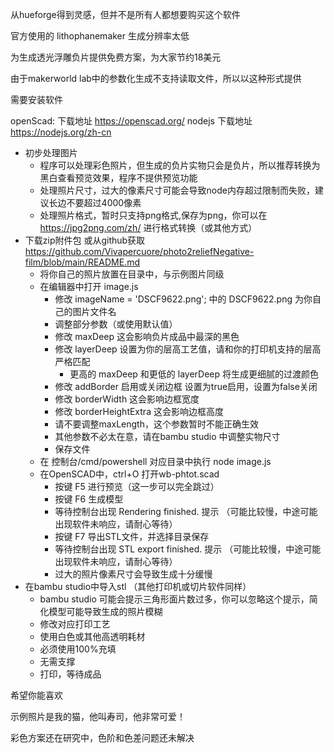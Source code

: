 从hueforge得到灵感，但并不是所有人都想要购买这个软件

官方使用的 lithophanemaker 生成分辨率太低


为生成透光浮雕负片提供免费方案，为大家节约18美元



由于makerworld lab中的参数化生成不支持读取文件，所以以这种形式提供

需要安装软件

openScad:  下载地址    https://openscad.org/
nodejs    下载地址    https://nodejs.org/zh-cn
- 初步处理图片
  - 程序可以处理彩色照片，但生成的负片实物只会是负片，所以推荐转换为黑白查看预览效果，程序不提供预览功能
  - 处理照片尺寸，过大的像素尺寸可能会导致node内存超过限制而失败，建议长边不要超过4000像素
  - 处理照片格式，暂时只支持png格式,保存为png，你可以在 https://jpg2png.com/zh/ 进行格式转换（或其他方式）
- 下载zip附件包 或从github获取  https://github.com/Vivapercuore/photo2reliefNegative-film/blob/main/README.md 
  - 将你自己的照片放置在目录中，与示例图片同级
  - 在编辑器中打开 image.js
    - 修改 imageName = 'DSCF9622.png'; 中的 DSCF9622.png 为你自己的图片文件名
    - 调整部分参数（或使用默认值）
    - 修改 maxDeep 这会影响负片成品中最深的黑色
    - 修改 layerDeep 设置为你的层高工艺值，请和你的打印机支持的层高严格匹配
      - 更高的 maxDeep 和更低的 layerDeep 将生成更细腻的过渡颜色
    - 修改 addBorder 启用或关闭边框 设置为true启用，设置为false关闭
    - 修改 borderWidth 这会影响边框宽度
    - 修改 borderHeightExtra 这会影响边框高度
    - 请不要调整maxLength，这个参数暂时不能正确生效
    - 其他参数不必太在意，请在bambu studio 中调整实物尺寸
    - 保存文件
  - 在 控制台/cmd/powershell 对应目录中执行 node image.js
  - 在OpenSCAD中，ctrl+O 打开wb-phtot.scad
    - 按键 F5 进行预览（这一步可以完全跳过）
    - 按键 F6 生成模型
    - 等待控制台出现  Rendering finished.  提示  （可能比较慢，中途可能出现软件未响应，请耐心等待）
    - 按键 F7 导出STL文件，并选择目录保存
    - 等待控制台出现 STL export finished. 提示  （可能比较慢，中途可能出现软件未响应，请耐心等待）
    - 过大的照片像素尺寸会导致生成十分缓慢
- 在bambu studio中导入stl  （其他打印机或切片软件同样）
    - bambu studio 可能会提示三角形面片数过多，你可以忽略这个提示，简化模型可能导致生成的照片模糊
    - 修改对应打印工艺
    - 使用白色或其他高透明耗材
    - 必须使用100%充填
    - 无需支撑
  - 打印，等待成品

希望你能喜欢

示例照片是我的猫，他叫寿司，他非常可爱！

彩色方案还在研究中，色阶和色差问题还未解决
